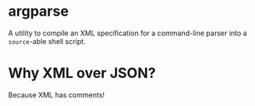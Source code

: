 argparse
========

A utility to compile an XML specification for a command-line parser into a `source`-able shell script.

# Why XML over JSON?

Because XML has comments!
